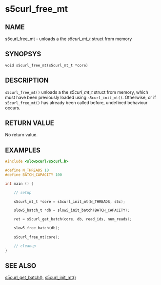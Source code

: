 # s5curl_free_mt

## NAME
s5curl_free_mt - unloads a the *s5curl_mt_t* struct from memory

## SYNOPSYS
`void s5curl_free_mt(s5curl_mt_t *core)`

## DESCRIPTION
`s5curl_free_mt()` unloads a the *s5curl_mt_t* struct from memory, which must have been previously loaded using `s5curl_init_mt()`. Otherwise, or if `s5curl_free_mt()` has already been called before, undefined behaviour occurs.

## RETURN VALUE
No return value.

## EXAMPLES
```c
#include <slow5curl/s5curl.h>

#define N_THREADS 10
#define BATCH_CAPACITY 100

int main () {

    // setup
    
    s5curl_mt_t *core = s5curl_init_mt(N_THREADS, s5c);

    slow5_batch_t *db = slow5_init_batch(BATCH_CAPACITY);

    ret = s5curl_get_batch(core, db, read_ids, num_reads);

    slow5_free_batch(db);
    
    s5curl_free_mt(core);

    // cleanup
}
```

## SEE ALSO
[s5curl_get_batch()](s5curl_get_batch.md), [s5curl_init_mt()](s5curl_init_mt.md)
